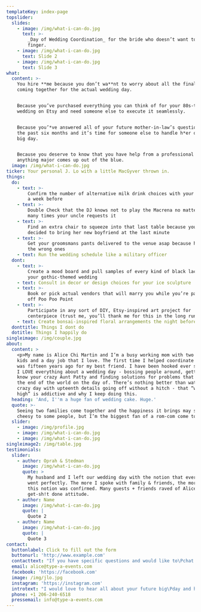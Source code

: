 ```yaml
---
templateKey: index-page
topslider:
  slides:
    - image: /img/what-i-can-do.jpg
      text: >-
        _Day of Wedding Coordination_ for the bride who doesn’t want to lift a
        finger.
    - image: /img/what-i-can-do.jpg
      text: Slide 2
    - image: /img/what-i-can-do.jpg
      text: Slide 3
what:
  content: >-
    You hire **me because you don’t wa**nt to worry about all the final details
    coming together for the actual wedding day.


    Because you’ve purchased everything you can think of for your 80s-themed
    wedding on Etsy and need someone else to execute it seamlessly.


    Because you’*ve answered all of your future mother-in-law’s questions for
    the past six months and it’s time for someone else to handle h*er on your
    big day.


    Because you deserve to know that you have help from a professional in case
    anything major comes up out of the blue.
  image: /img/what-i-can-do.jpg
ticker: Your personal J. Lo with a little MacGyver thrown in.
things:
  do:
    - text: >-
        Confirm the number of alternative milk drink choices with your bartender
        a week before
    - text: >-
        Double Check that the DJ knows not to play the Macrena no matter how
        many times your uncle requests it
    - text: >-
        Find an extra chair to squeeze into that last table because your cousin
        decided to bring her new boyfriend at the last minute
    - text: >-
        Get your groomsmans pants delivered to the venue asap because he brought
        the wrong ones
    - text: Run the wedding schedule like a military officer
  dont:
    - text: >-
        Create a mood board and pull samples of every kind of black lace for
        your gothic-themed wedding
    - text: Consult in decor or design choices for your ice sculpture
    - text: >-
        Book or pick actual vendors that will marry you while you’re paragliding
        off Poo Poo Point
    - text: >-
        Participate in any sort of DIY, Etsy-inspired art project for
        centerpiece (trust me, you’ll thank me for this in the long run)
    - text: Create bonsai-inspired floral arrangements the night before
  donttitle: Things I dont do
  dotitle: Things I happily do
singleimage: /img/couple.jpg
about:
  content: >
    <p>My name is Alice Chi Martin and I’m a busy working mom with two young
    kids and a day job that I love. The first time I helped coordinate a wedding
    was fifteen years ago for my best friend. I have been hooked ever since.</p>
    I LOVE everything about a wedding day - bossing people around, getting to
    know your crazy Aunt Patty and finding solutions for problems that feel like
    the end of the world on the day of. There’s nothing better than watching a
    crazy day with upteenth details going off without a hitch - that “wedding
    high” is addictive and why I keep doing this.
  heading: 'And, I''m a huge fan of wedding cake. Huge.'
  quote: >-
    Seeing two families come together and the happiness it brings may sound
    cheesy to some people, but I’m the biggest fan of a rom-com come to life.
  slider:
    - image: /img/profile.jpg
    - image: /img/what-i-can-do.jpg
    - image: /img/what-i-can-do.jpg
singleimage2: /img/table.jpg
testimonials:
  slider:
    - author: Oprah & Stedman
      image: /img/what-i-can-do.jpg
      quote: >
        My husband and I left our wedding day with the notion that everything
        went perfectly. The more I spoke with family & friends, the more that
        this notion was confirmed. Many guests + friends raved of Alice and her
        get-sh!t done attitude.
    - author: Name
      image: /img/what-i-can-do.jpg
      quote: |
        Quote 2
    - author: Name
      image: /img/what-i-can-do.jpg
      quote: |
        Quote 3
contact:
  buttonlabel: Click to fill out the form
  buttonurl: 'http://www.example.com'
  contacttext: "If you have specific questions and would like to\Pchat please call me or email, thank you!"
  email: alice@type-a-events.com
  facebook: 'https://facebook.com'
  image: /img/jlo.jpg
  instagram: 'https://instagram.com'
  introtext: "I would love to hear all about your future big\Pday and how I fit into the puzzle. Please fill out\Pthis tidy little form, so I can get as much\P information about your needs as possible.\n"
  phone: +1 206-240-6518
  pressemail: info@type-a-events.com
---
```


